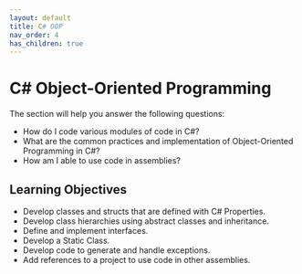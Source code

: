```yaml
---
layout: default
title: C# OOP
nav_order: 4
has_children: true
---
```


# C# Object-Oriented Programming

The section will help you answer the following questions:

- How do I code various modules of code in C#?
- What are the common practices and implementation of Object-Oriented Programming in C#?
- How am I able to use code in assemblies?

## Learning Objectives

- Develop classes and structs that are defined with C# Properties.
- Develop class hierarchies using abstract classes and inheritance.
- Define and implement interfaces.
- Develop a Static Class.
- Develop code to generate and handle exceptions.
- Add references to a project to use code in other assemblies.